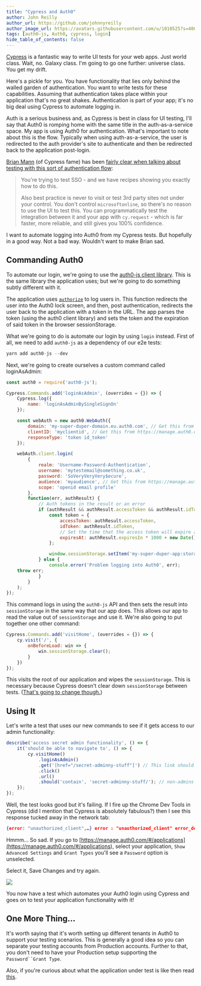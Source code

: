 ```yaml
---
title: "Cypress and Auth0"
author: John Reilly
author_url: https://github.com/johnnyreilly
author_image_url: https://avatars.githubusercontent.com/u/1010525?s=400&u=294033082cfecf8ad1645b4290e362583b33094a&v=4
tags: [auth0-js, Auth0, cypress, login]
hide_table_of_contents: false
---
```

[Cypress](<https://www.cypress.io/>) is a fantastic way to write UI tests for your web apps. Just world class. Wait, no. Galaxy class. I'm going to go one further: universe class. You get my drift.

 Here's a pickle for you. You have functionality that lies only behind the walled garden of authentication. You want to write tests for these capabilities. Assuming that authentication takes place within your application that's no great shakes. Authentication is part of your app; it's no big deal using Cypress to automate logging in.

Auth is a serious business and, as Cypress is best in class for UI testing, I'll say that Auth0 is romping home with the same title in the auth-as-a-service space. My app is using Auth0 for authentication. What's important to note about this is the flow. Typically when using auth-as-a-service, the user is redirected to the auth provider's site to authenticate and then be redirected back to the application post-login.

[Brian Mann](<https://github.com/brian-mann>) (of Cypress fame) has been [fairly clear when talking about testing with this sort of authentication flow](<https://github.com/cypress-io/cypress/issues/1342#issuecomment-366747803>):

> You're trying to test SSO - and we have recipes showing you exactly how to do this.
> 
> Also best practice is never to visit or test 3rd party sites not under your control. You don't control `microsoftonline`, so there's no reason to use the UI to test this. You can programmatically test the integration between it and your app with `cy.request` \- which is far faster, more reliable, and still gives you 100% confidence.

I want to automate logging into Auth0 from my Cypress tests. But hopefully in a good way. Not a bad way. Wouldn't want to make Brian sad.

## Commanding Auth0

To automate our login, we're going to use the [auth0-js client library](<https://github.com/auth0/auth0.js>). This is the same library the application uses; but we're going to do something subtly different with it.

The application uses [`authorize`](<https://github.com/auth0/auth0.js#api>) to log users in. This function redirects the user into the Auth0 lock screen, and then, post authentication, redirects the user back to the application with a token in the URL. The app parses the token (using the auth0 client library) and sets the token and the expiration of said token in the browser sessionStorage.

What we're going to do is automate our login by using `login` instead. First of all, we need to add `auth0-js` as a dependency of our e2e tests:

```js
yarn add auth0-js --dev
```

Next, we're going to create ourselves a custom command called loginAsAdmin:

```js
const auth0 = require('auth0-js');

Cypress.Commands.add('loginAsAdmin', (overrides = {}) => {
    Cypress.log({
        name: 'loginAsAdminBySingleSignOn'
    });

    const webAuth = new auth0.WebAuth({
        domain: 'my-super-duper-domain.eu.auth0.com', // Get this from https://manage.auth0.com/#/applications and your application
        clientID: 'myclientid', // Get this from https://manage.auth0.com/#/applications and your application
        responseType: 'token id_token'
    });

    webAuth.client.login(
        {
            realm: 'Username-Password-Authentication',
            username: 'mytestemail@something.co.uk',
            password: 'SoVeryVeryVery$ecure',
            audience: 'myaudience', // Get this from https://manage.auth0.com/#/apis and your api, use the identifier property
            scope: 'openid email profile'
        },
        function(err, authResult) {
            // Auth tokens in the result or an error
            if (authResult && authResult.accessToken && authResult.idToken) {
                const token = {
                    accessToken: authResult.accessToken,
                    idToken: authResult.idToken,
                    // Set the time that the access token will expire at
                    expiresAt: authResult.expiresIn * 1000 + new Date().getTime()
                };

                window.sessionStorage.setItem('my-super-duper-app:storage_token', JSON.stringify(token));
            } else {
                console.error('Problem logging into Auth0', err);
    throw err;
            }
        }
    );
});
```

This command logs in using the `auth0-js` API and then sets the result into `sessionStorage` in the same way that our app does. This allows our app to read the value out of `sessionStorage` and use it. We're also going to put together one other command:

```js
Cypress.Commands.add('visitHome', (overrides = {}) => {
    cy.visit('/', {
        onBeforeLoad: win => {
            win.sessionStorage.clear();
        }
    })
});
```

This visits the root of our application and wipes the `sessionStorage`. This is necessary because Cypress doesn't clear down `sessionStorage` between tests. ([That's going to change though.](<https://github.com/cypress-io/cypress/issues/413>))

## Using It

Let's write a test that uses our new commands to see if it gets access to our admin functionality:

```js
describe('access secret admin functionality', () => {
    it('should be able to navigate to', () => {
        cy.visitHome()
            .loginAsAdmin()
            .get('[href="/secret-adminny-stuff"]') // This link should only be visible to admins
            .click()
            .url()
            .should('contain', 'secret-adminny-stuff/'); // non-admins should be redirected away from this url
    });
});
```

Well, the test looks good but it's failing. If I fire up the Chrome Dev Tools in Cypress (did I mention that Cypress is absolutely fabulous?) then I see this response tucked away in the network tab:

```json
{error: "unauthorized_client",…} error : "unauthorized_client" error_description : "Grant type 'http://auth0.com/oauth/grant-type/password-realm' not allowed for the client."
```

Hmmm... So sad. If you go to [https://manage.auth0.com/#/applications](<https://manage.auth0.com/#/applications>), select your application, `Show Advanced Settings` and `Grant Types` you'll see a `Password` option is unselected.

Select it, Save Changes and try again.

![](https://4.bp.blogspot.com/-RhUKING4eYU/W0RxKvVMg2I/AAAAAAAALLM/QohX5jP5rZogoH27UGxVxYxAfTxgcUDXwCPcBGAYYCw/s640/auth0-enable-password-grant-type.png)

You now have a test which automates your Auth0 login using Cypress and goes on to test your application functionality with it!

## One More Thing...

It's worth saying that it's worth setting up different tenants in Auth0 to support your testing scenarios. This is generally a good idea so you can separate your testing accounts from Production accounts. Further to that, you don't need to have your Production setup supporting the `Password``Grant Type`.

Also, if you're curious about what the application under test is like then read [this](<https://blog.johnnyreilly.com/2018/01/auth0-typescript-and-aspnet-core.html>).


